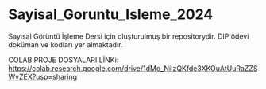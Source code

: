 # Sayisal_Goruntu_Isleme_2024
Sayısal Görüntü İşleme Dersi için oluşturulmuş bir repositorydir. DIP ödevi doküman ve kodları yer almaktadır.

COLAB PROJE DOSYALARI LİNKi:
https://colab.research.google.com/drive/1dMo_NiIzQKfde3XKOuAtUuRaZZSWvZEX?usp=sharing 
